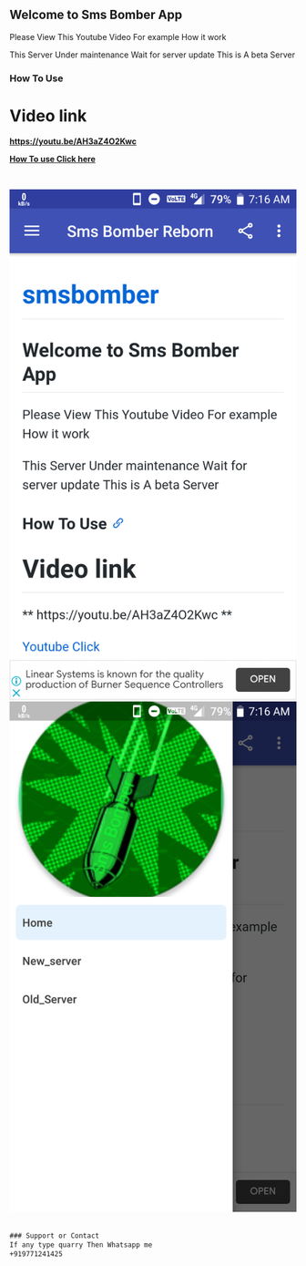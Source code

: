 ## Welcome to Sms Bomber App
Please View This Youtube Video
For example How it work

This Server Under maintenance
Wait for server update 
This is A beta Server

### How To Use
# Video link
**https://youtu.be/AH3aZ4O2Kwc**

**[How To use Click here](https://youtu.be/AH3aZ4O2Kwc)**

<br>

![ss1](Screenshot_Sms_Bomber_Reborn_20211026-071638.png)
![ss2](Screenshot_Sms_Bomber_Reborn_20211026-071648.png)

```

### Support or Contact
If any type quarry Then Whatsapp me
+919771241425


```

